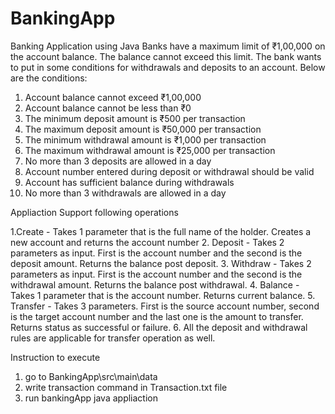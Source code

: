 # BankingApp
Banking Application using Java
Banks have a maximum limit of ₹1,00,000 on the account balance. The balance cannot exceed this limit. The bank wants to put in some conditions for withdrawals and deposits to an account. Below are the conditions:
1. Account balance cannot exceed ₹1,00,000
2. Account balance cannot be less than ₹0
3. The minimum deposit amount is ₹500 per transaction
4. The maximum deposit amount is ₹50,000 per transaction
5. The minimum withdrawal amount is ₹1,000 per transaction
6. The maximum withdrawal amount is ₹25,000 per transaction
7. No more than 3 deposits are allowed in a day
8. Account number entered during deposit or withdrawal should be valid
9. Account has sufficient balance during withdrawals
10.  No more than 3 withdrawals are allowed in a day


Appliaction Support following operations

1.Create - Takes 1 parameter that is the full name of the holder. Creates a new account
and returns the account number
2. Deposit - Takes 2 parameters as input. First is the account number and the second is the
deposit amount. Returns the balance post deposit.
3. Withdraw - Takes 2 parameters as input. First is the account number and the second is
the withdrawal amount. Returns the balance post withdrawal.
4. Balance - Takes 1 parameter that is the account number. Returns current balance.
5. Transfer - Takes 3 parameters. First is the source account number, second is the target
account number and the last one is the amount to transfer. Returns status as successful
or failure.
6. All the deposit and withdrawal rules are applicable for transfer operation as well.


Instruction to execute
1. go to BankingApp\src\main\data
2. write transaction command in Transaction.txt file
3. run bankingApp java appliaction
